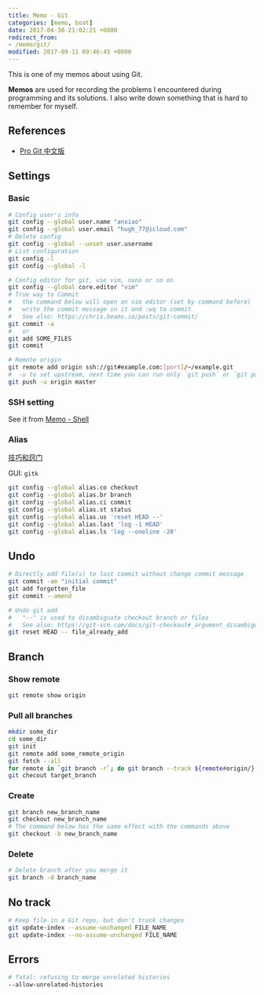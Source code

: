 ```yaml
---
title: Memo - Git
categories: [memo, boat]
date: 2017-04-30 21:02:21 +0800
redirect_from: 
- /memo/git/
modified: 2017-09-11 09:46:45 +0800
---
```


This is one of my memos about using Git.

**Memos** are used for recording the problems I encountered during programming and its solutions. I also write down something that is hard to remember for myself.

<!--shoreline-->

## References

- [Pro Git 中文版](https://0532.gitbooks.io/progit/)

## Settings

### Basic

``` sh
# Config user's info
git config --global user.name "anxiao"
git config --global user.email "hugh_77@icloud.com"
# Delete config
git config --global --unset user.username
# List configuration
git config -l
git config --global -l

# Config editor for git, use vim, nano or so on
git config --global core.editor "vim"
# True way to Commit
#   the command below will open an vim editor (set by command before)
#   write the commit message in it and :wq to commit
#   See also: https://chris.beams.io/posts/git-commit/
git commit -a
#   or
git add SOME_FILES
git commit

# Remote origin
git remote add origin ssh://git#example.com:[port]/~/example.git
#  -u to set upstream, next time you can run only `git push` or `git pull`
git push -u origin master
```

### SSH setting

See it from [Memo - Shell](/memo/boat/memo-shell/)

### Alias

[技巧和窍门](https://0532.gitbooks.io/progit/ae0ec90e20d54106d66f26ea8bc4b08b/66ca05de55087c14f6704ce0ccf8155d.html)

GUI: `gitk`

``` sh
git config --global alias.co checkout
git config --global alias.br branch
git config --global alias.ci commit
git config --global alias.st status
git config --global alias.us 'reset HEAD --'
git config --global alias.last 'log -1 HEAD'
git config --global alias.ls 'log --oneline -20'
```

## Undo

``` sh
# Directly add file(s) to last commit without change commit message
git commit -am "initial commit"
git add forgotten_file
git commit --amend

# Undo git add
#   "--" is used to disambiguate checkout branch or files
#   See also: https://git-scm.com/docs/git-checkout#_argument_disambiguation
git reset HEAD -- file_already_add
```

## Branch

### Show remote

``` sh
git remote show origin
```

### Pull all branches

```sh
mkdir some_dir
cd some_dir
git init
git remote add some_remote_origin
git fetch --all
for remote in `git branch -r`; do git branch --track ${remote#origin/} $remote; done
git checout target_branch
```

### Create

``` sh
git branch new_branch_name
git checkout new_branch_name
# The command below has the same effect with the commands above
git checkout -b new_branch_name
```

### Delete

``` sh
# Delete branch after you merge it
git branch -d branch_name
```

## No track

``` sh 
# Keep file in a Git repo, but don't track changes
git update-index --assume-unchanged FILE_NAME  
git update-index --no-assume-unchanged FILE_NAME
```

## Errors

``` sh
# fatal: refusing to merge unrelated histories
--allow-unrelated-histories
```
